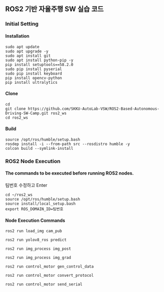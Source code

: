 ## ROS2 기반 자율주행 SW 실습 코드

### Initial Setting

#### Installation
```
sudo apt update
sudo apt upgrade -y
sudo apt install git
sudo apt install python-pip -y
pip install setuptools==58.2.0
sudo pip install pyserial
sudo pip install keyboard
pip install opencv-python
pip install ultralytics
```
#### Clone
```
cd
git clone https://github.com/SKKU-AutoLab-VSW/ROS2-Based-Autonomous-Driving-SW-Camp.git ros2_ws
cd ros2_ws
```

#### Build
```
source /opt/ros/humble/setup.bash
rosdep install -i --from-path src --rosdistro humble -y
colcon build --symlink-install
```


### ROS2 Node Execution

#### The commands to be executed before running ROS2 nodes.
팀번호 수정하고 Enter
```
cd ~/ros2_ws
source /opt/ros/humble/setup.bash
source install/local_setup.bash
export ROS_DOMAIN_ID=팀번호
```

#### Node Execution Commands
```
ros2 run load_img cam_pub
```
```
ros2 run yolov8_ros predict
```
```
ros2 run img_process img_post
```
```
ros2 run img_process img_grad
```
```
ros2 run control_motor gen_control_data
```
```
ros2 run control_motor convert_protocol
```
```
ros2 run control_motor send_serial 
```



